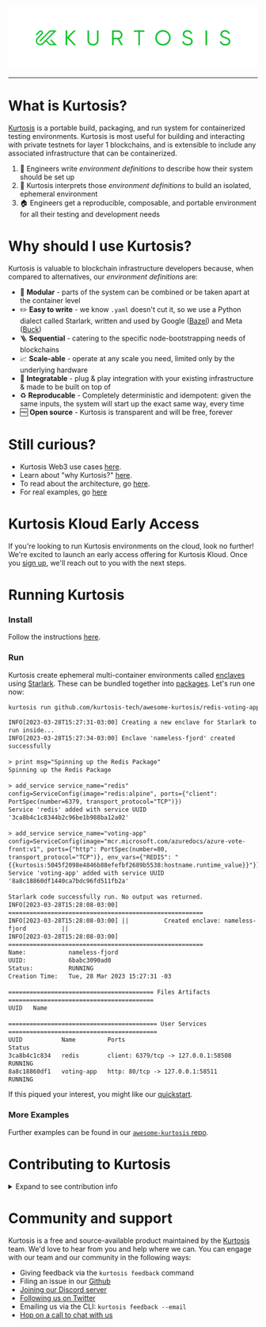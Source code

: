 
<img src="./logo.png" width="1200">

----
What is Kurtosis?
=================
[Kurtosis](https://www.kurtosis.com) is a portable build, packaging, and run system for containerized testing environments. Kurtosis is most useful for building and interacting with private testnets for layer 1 blockchains, and is extensible to include any associated infrastructure that can be containerized.

1. :memo: Engineers write _environment definitions_ to describe how their system should be set up 
2. :wrench: Kurtosis interprets those _environment definitions_ to build an isolated, ephemeral environment
3. 🏠 Engineers get a reproducible, composable, and portable environment for all their testing and development needs

Why should I use Kurtosis?
==========================
Kurtosis is valuable to blockchain infrastructure developers because, when compared to alternatives, our _environment definitions_ are:
* 🧱 **Modular** - parts of the system can be combined or be taken apart at the container level
* ✏️ **Easy to write** - we know `.yaml` doesn't cut it, so we use a Python dialect called Starlark, written and used by Google ([Bazel](https://bazel.build/)) and Meta ([Buck](https://buck2.build/))
* 🪜 **Sequential** - catering to the specific node-bootstrapping needs of blockchains
* 📈 **Scale-able** - operate at any scale you need, limited only by the underlying hardware
* 🔌 **Integratable** - plug & play integration with your existing infrastructure & made to be built on top of
* ♻️ **Reproducable** - Completely deterministic and idempotent: given the same inputs, the system will start up the exact same way, every time
* 🆓 **Open source** - Kurtosis is transparent and will be free, forever

Still curious?
==============
* Kurtosis Web3 use cases [here](https://web3.kurtosis.com).
* Learn about "why Kurtosis?" [here](https://docs.kurtosis.com/#why-use-kurtosis).
* To read about the architecture, go [here](https://docs.kurtosis.com/explanations/architecture).
* For real examples, go [here](https://github.com/kurtosis-tech/awesome-kurtosis)

Kurtosis Kloud Early Access
===========================

If you're looking to run Kurtosis environments on the cloud, look no further! 
We're excited to launch an early access offering for Kurtosis Kloud. Once you [sign up](https://mp2k8nqxxgj.typeform.com/to/U1HcXT1H), we'll reach out to you with the next steps.

Running Kurtosis
================

### Install

Follow the instructions [here](https://docs.kurtosis.com/install).

### Run
Kurtosis create ephemeral multi-container environments called [enclaves][enclave] using [Starlark](https://docs.kurtosis.com/concepts-reference/starlark). These can be bundled together into [packages](https://docs.kurtosis.com/concepts-reference/packages). Let's run one now:

```bash
kurtosis run github.com/kurtosis-tech/awesome-kurtosis/redis-voting-app
```

```console
INFO[2023-03-28T15:27:31-03:00] Creating a new enclave for Starlark to run inside...
INFO[2023-03-28T15:27:34-03:00] Enclave 'nameless-fjord' created successfully

> print msg="Spinning up the Redis Package"
Spinning up the Redis Package

> add_service service_name="redis" config=ServiceConfig(image="redis:alpine", ports={"client": PortSpec(number=6379, transport_protocol="TCP")})
Service 'redis' added with service UUID '3ca8b4c1c8344b2c96be1b988ba12a02'

> add_service service_name="voting-app" config=ServiceConfig(image="mcr.microsoft.com/azuredocs/azure-vote-front:v1", ports={"http": PortSpec(number=80, transport_protocol="TCP")}, env_vars={"REDIS": "{{kurtosis:5045f2098e4846b88efefbf2689b5538:hostname.runtime_value}}"})
Service 'voting-app' added with service UUID '8a8c18860df1440ca7bdc96fd511fb2a'

Starlark code successfully run. No output was returned.
INFO[2023-03-28T15:28:08-03:00] =======================================================
INFO[2023-03-28T15:28:08-03:00] ||          Created enclave: nameless-fjord          ||
INFO[2023-03-28T15:28:08-03:00] =======================================================
Name:            nameless-fjord
UUID:            6babc3090ad0
Status:          RUNNING
Creation Time:   Tue, 28 Mar 2023 15:27:31 -03

========================================= Files Artifacts =========================================
UUID   Name

========================================== User Services ==========================================
UUID           Name         Ports                                 Status
3ca8b4c1c834   redis        client: 6379/tcp -> 127.0.0.1:58508   RUNNING
8a8c18860df1   voting-app   http: 80/tcp -> 127.0.0.1:58511       RUNNING
```

If this piqued your interest, you might like our [quickstart][quickstart-reference].

### More Examples

Further examples can be found in our [`awesome-kurtosis` repo][awesome-kurtosis].

Contributing to Kurtosis
========================

<details>
<summary>Expand to see contribution info</summary>

See our [CONTRIBUTING](./CONTRIBUTING.md) file.

Repository Structure
--------------------

This repository is structured as a monorepo, containing the following projects:
- `container-engine-lib`: Library used to abstract away container engine being used by the [enclave][enclave].
- `core`: Container launched inside an [enclave][enclave] to coordinate its state
- `engine`: Container launched to coordinate [enclaves][enclave]
- `api`: Defines the API of the Kurtosis platform (`engine` and `core`)
- `cli`: Produces CLI binary, allowing interaction with the Kurtosis system
- `docs`: Documentation that is published to [docs.kurtosis.com](docs)
- `internal_testsuites`: End to end tests

Dev Dependencies
----------------

The commands below assume that the env variable BREW_PREFIX contains the brew prefix.
```bash
BREW_PREFIX="$(brew --prefix)"
```

#### Bash (5 or above)

On MacOS:
```bash
# Install modern version of bash, the one that ships on MacOS is too old
brew install bash
# Allow bash as shell
echo "${BREW_PREFIX}/bin/bash" | sudo tee -a /etc/shells
# Optional: make bash your default shell
chsh -s "${BREW_PREFIX}/bin/bash"
```
  
#### Git

On MacOS:
```bash
# Install modern version of git, the one that ships on MacOS can be too old
brew install git
```
 
#### Docker

On MacOS:
```bash
brew install docker
```

#### Go (1.19 or above)

On MacOS:
```bash
brew install go@1.19
# Add the Go binary dir to your PATH
PATH="${BREW_PREFIX}/opt/go@1.19/bin:$PATH"
```

#### Goreleaser

On MacOS:
```bash
brew install goreleaser/tap/goreleaser
```

#### Node (16.14 or above) and Yarn

On MacOS, using `NVM`:
```bash
brew install nvm
mkdir ~/.nvm
nvm install 16.14.0
npm install -g yarn
```
#### Go and Typescript protobuf compiler binaries

On MacOS:
```bash
brew install protoc-gen-go
brew install protoc-gen-go-grpc
npm install -g ts-protoc-gen
npm install -g grpc-tools
```

Build Instructions
------------------

To build the entire project, run:

```bash
./scripts/build.sh
```

To only build a specific project, run the script on `./PROJECT/PATH/script/build.sh`, for example:

```bash
./container-engine-lib/scripts/build.sh
./core/scripts/build.sh
./api/scripts/build.sh
./engine/scripts/build.sh
./cli/scripts/build.sh
```

If there are any changes to the Protobuf files in the `api` subdirectory, the Protobuf bindings must be regenerated:

```bash
./api/scripts/regenerate-protobuf-bindings.sh
```

Build scripts also run unit tests as part of the build process.

Unit Test Instructions
----------------------

For all Go modules, run `go test ./...` on the module folder. For example:

```bash
cd cli/cli/
go test ./...
```

E2E Test Instructions
---------------------

Each project's build script also runs the unit tests inside the project. Running `./script/build.sh` will guarantee that all unit tests in the monorepo pass.

To run the end-to-end tests:

1. Make sure Docker is running

```console
$ docker --version
Docker version X.Y.Z
```

2. Make sure Kurtosis Engine is running

```console
$ kurtosis engine status
A Kurtosis engine is running with the following info:
Version:   0.X.Y
```

1. Run `test.sh` script

```console
$ ./internal_testsuites/scripts/test.sh
```

If you are developing the Typescript test, make sure that you have first built `api/typescript`. Any
changes made to the Typescript package within `api/typescript` aren't hot loaded as of 2022-09-29.

Dev Run Instructions
--------------------

Once the project has built, run `./cli/cli/scripts/launch-cli.sh` as if it was the `kurtosis` command:

```bash
./cli/cli/scripts/launch-cli.sh enclave add
```

If you want tab completion on the recently built CLI, you can alias it to `kurtosis`:

```bash
alias kurtosis="$(pwd)/cli/cli/scripts/launch-cli.sh"
kurtosis enclave add
```

</details>

Community and support
=====================

Kurtosis is a free and source-available product maintained by the [Kurtosis][kurtosis-tech] team. We'd love to hear from you and help where we can. You can engage with our team and our community in the following ways:

- Giving feedback via the `kurtosis feedback` command
- Filing an issue in our [Github](https://github.com/kurtosis-tech/kurtosis/issues/new/choose)
- [Joining our Discord server][discord]
- [Following us on Twitter][twitter]
- Emailing us via the CLI: `kurtosis feedback --email`
- [Hop on a call to chat with us](https://calendly.com/d/zgt-f2c-66p/kurtosis-onboarding)

<!-------- ONLY LINKS BELOW THIS POINT -------->
[enclave]: https://docs.kurtosis.com/explanations/architecture#enclaves
[awesome-kurtosis]: https://github.com/kurtosis-tech/awesome-kurtosis#readme
[quickstart-reference]: https://docs.kurtosis.com/quickstart
[discord]: https://discord.gg/Es7QHbY4
[kurtosis-tech]: https://github.com/kurtosis-tech
[docs]: https://docs.kurtosis.com
[twitter]: https://twitter.com/KurtosisTech
[starlark-explanation]: https://docs.kurtosis.com/explanations/starlark
